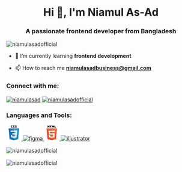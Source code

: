 <h1 align="center">Hi 👋, I'm Niamul As-Ad</h1>
<h3 align="center">A passionate frontend developer from Bangladesh</h3>

<p align="left"> <img src="https://komarev.com/ghpvc/?username=niamulasadofficial&label=Profile%20views&color=0e75b6&style=flat" alt="niamulasadofficial" /> </p>

- 🌱 I’m currently learning **frontend development**

- 📫 How to reach me **niamulasadbusiness@gmail.com**

<h3 align="left">Connect with me:</h3>
<p align="left">
<a href="https://linkedin.com/in/niamulasad" target="blank"><img align="center" src="https://raw.githubusercontent.com/rahuldkjain/github-profile-readme-generator/master/src/images/icons/Social/linked-in-alt.svg" alt="niamulasad" height="30" width="40" /></a>
<a href="https://instagram.com/niamulasadofficial" target="blank"><img align="center" src="https://raw.githubusercontent.com/rahuldkjain/github-profile-readme-generator/master/src/images/icons/Social/instagram.svg" alt="niamulasadofficial" height="30" width="40" /></a>
</p>

<h3 align="left">Languages and Tools:</h3>
<p align="left"> <a href="https://www.w3schools.com/css/" target="_blank" rel="noreferrer"> <img src="https://raw.githubusercontent.com/devicons/devicon/master/icons/css3/css3-original-wordmark.svg" alt="css3" width="40" height="40"/> </a> <a href="https://www.figma.com/" target="_blank" rel="noreferrer"> <img src="https://www.vectorlogo.zone/logos/figma/figma-icon.svg" alt="figma" width="40" height="40"/> </a> <a href="https://www.w3.org/html/" target="_blank" rel="noreferrer"> <img src="https://raw.githubusercontent.com/devicons/devicon/master/icons/html5/html5-original-wordmark.svg" alt="html5" width="40" height="40"/> </a> <a href="https://www.adobe.com/in/products/illustrator.html" target="_blank" rel="noreferrer"> <img src="https://www.vectorlogo.zone/logos/adobe_illustrator/adobe_illustrator-icon.svg" alt="illustrator" width="40" height="40"/> </a> </p>

<p><img align="center" src="https://github-readme-stats.vercel.app/api/top-langs?username=niamulasadofficial&show_icons=true&locale=en&layout=compact" alt="niamulasadofficial" /></p>

<p><img align="center" src="https://github-readme-streak-stats.herokuapp.com/?user=niamulasadofficial&" alt="niamulasadofficial" /></p>
